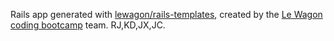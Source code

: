 Rails app generated with [lewagon/rails-templates](https://github.com/lewagon/rails-templates), created by the [Le Wagon coding bootcamp](https://www.lewagon.com) team.
RJ,KD,JX,JC.

